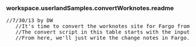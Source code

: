 ### workspace.userlandSamples.convertWorknotes.readme
<pre>
//7/30/13 by DW
   //It's time to convert the worknotes site for Fargo from the OPML Editor to Fargo itself.
   //The convert script in this table starts with the input outline, which is a copy of the worknotes site, and processes it to produce a structure that can be opened in Fargo and copied into the docs.smallpict.com site. 
   //From here, we'll just write the change notes in Fargo. 

</pre>